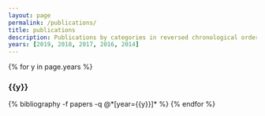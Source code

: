 ```yaml
---
layout: page
permalink: /publications/
title: publications
description: Publications by categories in reversed chronological order. 
years: [2019, 2018, 2017, 2016, 2014]
---
```


{% for y in page.years %}
  <h3 class="year">{{y}}</h3>
  {% bibliography -f papers -q @*[year={{y}}]* %}
{% endfor %}

